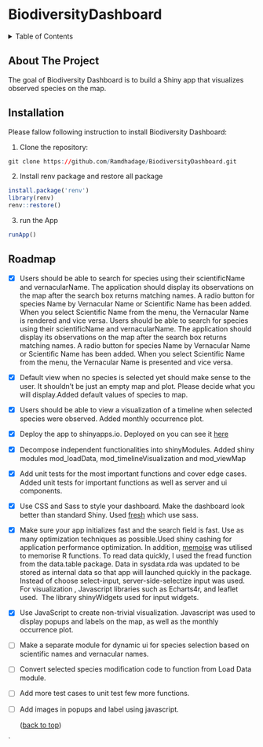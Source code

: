 
<!-- README.md is generated from README.Rmd. Please edit that file -->

# BiodiversityDashboard

<!-- badges: start -->
<!-- badges: end -->
<!-- TABLE OF CONTENTS -->
<details>
<summary>
Table of Contents
</summary>
<ol>
<li>
<a href="#about-the-project">About The Project</a>
<ul>
<li>
<a href="#built-with">Built With</a>
</li>
</ul>
</li>
<li>
<a href="#installation">Installation</a>
</li>
<li>
<a href="#roadmap">Roadmap</a>
</li>
</ol>
</details>

## About The Project

The goal of Biodiversity Dashboard is to build a Shiny app that
visualizes observed species on the map.

## Installation

Please fallow following instruction to install Biodiversity Dashboard:

1.  Clone the repository:

``` r
git clone https://github.com/Ramdhadage/BiodiversityDashboard.git
```

2.  Install renv package and restore all package

``` r
install.package('renv')
library(renv)
renv::restore()
```

3.  run the App

``` r
runApp()
```

<!-- ROADMAP -->

## Roadmap

-   [x] Users should be able to search for species using their
    scientificName and vernacularName. The application should display
    its observations on the map after the search box returns matching
    names. A radio button for species Name by Vernacular Name or
    Scientific Name has been added. When you select Scientific Name from
    the menu, the Vernacular Name is rendered and vice versa. Users
    should be able to search for species using their scientificName and
    vernacularName. The application should display its observations on
    the map after the search box returns matching names. A radio button
    for species Name by Vernacular Name or Scientific Name has been
    added. When you select Scientific Name from the menu, the Vernacular
    Name is presented and vice versa.

-   [x] Default view when no species is selected yet should make sense
    to the user. It shouldn’t be just an empty map and plot. Please
    decide what you will display.Added default values of species to map.

-   [x] Users should be able to view a visualization of a timeline when
    selected species were observed. Added monthly occurrence plot.

-   [x] Deploy the app to shinyapps.io. Deployed on you can see it
    [here](https://ti5syn-ramdhadage.shinyapps.io/BiodiversityDashboard/)

-   [x] Decompose independent functionalities into shinyModules. Added
    shiny modules mod_loadData, mod_timelineVisualization and
    mod_viewMap

-   [x] Add unit tests for the most important functions and cover edge
    cases. Added unit tests for important functions as well as server
    and ui components.

-   [x] Use CSS and Sass to style your dashboard. Make the dashboard
    look better than standard Shiny. Used
    [fresh](https://dreamrs.github.io/fresh/index.html) which use sass.

-   [x] Make sure your app initializes fast and the search field is
    fast. Use as many optimization techniques as possible.Used shiny
    cashing for application performance optimization. In addition,
    [memoise](https://github.com/r-lib/memoise) was utilised to memorise
    R functions. To read data quickly, I used the fread function from
    the data.table package. Data in sysdata.rda was updated to be stored
    as internal data so that app will launched quickly in the package.
    Instead of choose select-input, server-side-selectize input was
    used. For visualization , Javascript libraries such as Echarts4r,
    and leaflet used.  The library shinyWidgets used for input widgets.

-   [x] Use JavaScript to create non-trivial visualization. Javascript
    was used to display popups and labels on the map, as well as the
    monthly occurrence plot.

-   [ ] Make a separate module for dynamic ui for species selection
    based on scientific names and vernacular names.

-   [ ] Convert selected species modification code to function from Load
    Data module.

-   [ ] Add more test cases to unit test few more functions.

-   [ ] Add images in popups and label using javascript.

    <p align="right">

    (<a href="#top">back to top</a>)

    </p>

\`
